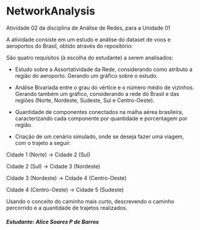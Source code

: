# NetworkAnalysis
Atividade 02 da disciplina de Análise de Redes, para a Unidade 01

A atividade consiste em um estudo e análise do dataset de voos e aeroportos do Brasil, 
obtido através do repositório: 

São quatro requisitos (à escolha do estudante) a serem analisados:
- Estudo sobre a Assortatividade da Rede, considerando como atributo a região do aeroporto.
 Gerando um gráfico sobre o estudo.

- Análise Bivariada entre o grau do vértice e o número médio de vizinhos.
Gerando também um gráfico, considerando a rede do Brasil e das regiões (Norte, Nordeste, Sudeste, Sul e Centro-Oeste).

- Quantidade de componentes conectados na malha aérea brasileira, caracterizando cada componente por quantidade e porcentagem por região.

- Criação de um cenário simulado, onde se deseja fazer uma viagem, com o trajeto a seguir:

Cidade 1 (Norte) -> Cidade 2 (Sul)

Cidade 2 (Sul) -> Cidade 3 (Nordeste) 

Cidade 3 (Nordeste) -> Cidade 4 (Centro-Oeste)

Cidade 4 (Centro-Oeste) -> Cidade 5 (Sudeste)


Usando o conceito do caminho mais curto, descrevendo o caminho percorrido e a quantidade de trajetos realizados.


##### Estudante: Alice Soares P de Barros
